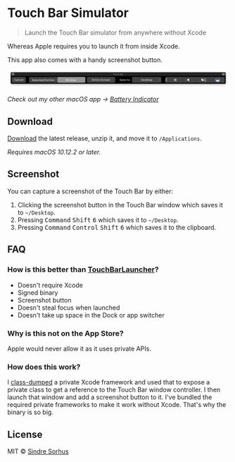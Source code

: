 # Touch Bar Simulator

> Launch the Touch Bar simulator from anywhere without Xcode

Whereas Apple requires you to launch it from inside Xcode.

This app also comes with a handy screenshot button.

<img src="screenshot.png" width="1129">

*Check out my other macOS app → [Battery Indicator](https://itunes.apple.com/no/app/battery-indicator/id1206020918?mt=12)*


## Download

[Download](https://github.com/sindresorhus/touch-bar-simulator/releases/latest) the latest release, unzip it, and move it to `/Applications`.

*Requires macOS 10.12.2 or later.*


## Screenshot

You can capture a screenshot of the Touch Bar by either:

1. Clicking the screenshot button in the Touch Bar window which saves it to `~/Desktop`.
2. Pressing <kbd>Command</kbd> <kbd>Shift</kbd> <kbd>6</kbd> which saves it to `~/Desktop`.
3. Pressing <kbd>Command</kbd> <kbd>Control</kbd> <kbd>Shift</kbd> <kbd>6</kbd> which saves it to the clipboard.


## FAQ

### How is this better than [TouchBarLauncher](https://github.com/zats/TouchBarLauncher)?

- Doesn't require Xcode
- Signed binary
- Screenshot button
- Doesn't steal focus when launched
- Doesn't take up space in the Dock or app switcher

### Why is this not on the App Store?

Apple would never allow it as it uses private APIs.

### How does this work?

I [class-dumped](https://github.com/nygard/class-dump) a private Xcode framework and used that to expose a private class to get a reference to the Touch Bar window controller. I then launch that window and add a screenshot button to it. I've bundled the required private frameworks to make it work without Xcode. That's why the binary is so big.


## License

MIT © [Sindre Sorhus](https://sindresorhus.com)
